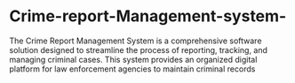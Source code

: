 # Crime-report-Management-system-
The Crime Report Management System is a comprehensive software solution designed to streamline the process of reporting, tracking, and managing criminal cases. This system provides an organized digital platform for law enforcement agencies to maintain criminal records
